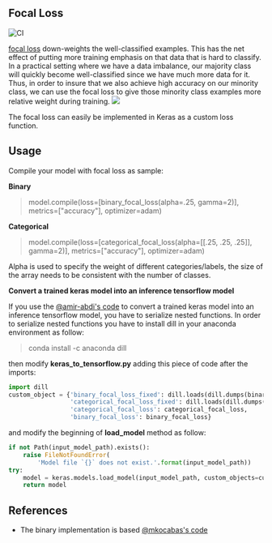 ## Focal Loss

![CI](https://github.com/umbertogriffo/focal-loss-keras/workflows/CI/badge.svg)

[focal loss](https://arxiv.org/abs/1708.02002) down-weights the well-classified examples. This has the net effect of putting more training emphasis on that data that is hard to classify. In a practical setting where we have a data imbalance, our majority class will quickly become well-classified since we have much more data for it. Thus, in order to insure that we also achieve high accuracy on our minority class, we can use the focal loss to give those minority class examples more relative weight during training.
![](https://github.com/umbertogriffo/focal-loss-keras/blob/master/focal_loss.png)

The focal loss can easily be implemented in Keras as a custom loss function.

## Usage
Compile your model with focal loss as sample:

**Binary**
>model.compile(loss=[binary_focal_loss(alpha=.25, gamma=2)], metrics=["accuracy"], optimizer=adam)

**Categorical**
>model.compile(loss=[categorical_focal_loss(alpha=[[.25, .25, .25]], gamma=2)], metrics=["accuracy"], optimizer=adam)

Alpha is used to specify the weight of different categories/labels, the size of the array needs to be consistent with the number of classes.

**Convert a trained keras model into an inference tensorflow model**

If you use the [@amir-abdi's code](https://github.com/amir-abdi/keras_to_tensorflow) to convert a trained keras model into an inference tensorflow model, you have to serialize nested functions.
In order to serialize nested functions you have to install dill in your anaconda environment as follow:

>conda install -c anaconda dill 

then modify **keras_to_tensorflow.py** adding this piece of code after the imports: 
``` python
import dill
custom_object = {'binary_focal_loss_fixed': dill.loads(dill.dumps(binary_focal_loss(gamma=2., alpha=.25))),
                 'categorical_focal_loss_fixed': dill.loads(dill.dumps(categorical_focal_loss(gamma=2., alpha=[[.25, .25, .25]]))),
                 'categorical_focal_loss': categorical_focal_loss,
                 'binary_focal_loss': binary_focal_loss}
```                 
and modify the beginning of **load_model** method as follow:
``` python
if not Path(input_model_path).exists():
    raise FileNotFoundError(
        'Model file `{}` does not exist.'.format(input_model_path))
try:
    model = keras.models.load_model(input_model_path, custom_objects=custom_object)
    return model
```

## References
* The binary implementation is based [@mkocabas's code](https://github.com/mkocabas/focal-loss-keras) 
